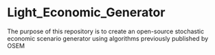 # Light_Economic_Generator
The purpose of this repository is to create an open-source stochastic economic scenario generator using algorithms previously published by OSEM
